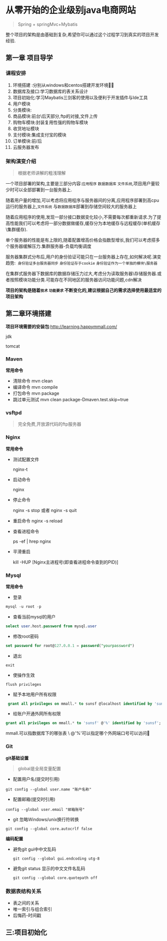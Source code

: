 # 从零开始的企业级别java电商网站

> Spring + springMvc+Mybatis

 整个项目的架构是由基础到复杂,希望你可以通过这个过程学习到真实的项目开发经验.

## 第一章 项目导学

### **课程安排**

1. 环境搭建 :分别从windows和centos搭建开发环境
2. 数据库及接口:学习数据库的表关系设计
3. 项目初始化:学习Maybatis三剑客的使用以及便利于开发插件与Ide工具
4. 用户模块
5. 分类模块:
6. 商品模块:前台\后天部分,ftp的对接,文件上传
7. 购物车模块:封装复用性强的购物车模块
8. 收货地址模块
9. 支付模块:集成支付宝的模块
10. 订单模块:前/后  
11. 云服务器发布

### 架构演变介绍 

> 根据老师讲解的粗浅理解

一个项目部署的架构,主要是三部分内容:`应用程序` `数据数据库` `文件系统`,项目用户量较少时可以全部部署到一台服务器上.

随着用户量的增加,可以考虑将应用程序与服务器间的分离,应用程序部署到高cpu运行的服务器上,`文件系统` 与`数据数据库`部署到存储空间较大的服务器上

随着应用程序的使用,发现一部分接口数据变化较小,不需要每次都重新请求.为了提高性能我们可以考虑将一部分数据做缓存,缓存分为本地缓存与远程缓存(单机缓存\集群缓存).

 单个服务器的性能是有上限的,随着配置增高价格会指数型增长,我们可以考虑搭多个服务器缓解压力.集群服务器-负载均衡调度

服务器集群式分布后,用户的身份验证可能只在一台服务器上存在,如何解决呢.演变趋势:` 身份验证多台服务器同步` `身份验证存于cookie` `身份验证作为一个单独的模块\服务器`

在集群式服务器下数据库的数据存储压力过大,考虑分为读取服务器\存储服务器.或者按照模块功能分类.可能存在不同地区的服务器访问功能问题,cdn解决

**项目的架构是随着`技术` `功能要求` 不断变化的,建议根据自己的需求选择使用最适宜的项目架构**



## 第二章环境搭建

**项目环境需要的安装包**:http://learning.happymmall.com/

jdk

tomcat

### Maven

**常用命令**

- 清除命令 mvn clean
- 编译命令 mvn compile
- 打包命令  mvn package
- 跳过单元测试 mvn clean package-Dmaven.test.skip=true

### vsftpd 

> 完全免费,开放源代码的ftp服务器

### Nginx

**常用命令**

- 测试配置文件

  nginx-t

- 启动命令

  nginx

- 停止命令

  nginx -s stop  或者 nginx -s quit
  
-  重启命令
	nginx -s reload
	
- 查看进程命令

  ps -ef | hrep nginx

- 平滑重启

  kill -HUP  [Nginx主进程号(即查看进程命令查到的PID)]

 ### Mysql

**常用命令**

* 登录

```sql
mysql -u root -p 
```



* 查看当前mysql的用户

```sql
select user.host.password from mysql.user
```
* 修改root密码

```sql
set password for root@127.0.0.1 = password("yourpassword")
```

* 退出

```
exit			
```

* 使操作生效

```
flush privileges
```

* 赋予本地用户所有权限

```sql
 grant all privileges on mmall.* to sunsf @localhost identified by 'sunsf';
```

* 给账户开通外网所有权限

```sql
grant all privileges on mmall.* to 'sunsf' @'%' identified by 'sunsf';
```

mmall.可以指数据库下的哪张表 \ @'%'可以指定哪个外网端口号可以访问

### Git

**git基础设置**

> global是全局变量配置

* 配置用户名(提交时引用)

```git
git config --global user.name "账户名称"
```

* 配置邮箱(提交时引用)

```
config --global user.email "邮箱账号"
```

* git 忽略Windows/unix换行符转换

```
git config --global core.autocrlf false
```

**编码配置**

* 避免git gui中中文乱码

  ```
  git config --global gui.endcoding utg-8
  ```

* 避免git status 显示的中文文件名乱码

  ```
  git config --global core.quotepath off
  ```

### 数据表结构关系

* 表之间的关系
* 唯一索引与组合索引
* 后悔药-时间戳



## 三:项目初始化

